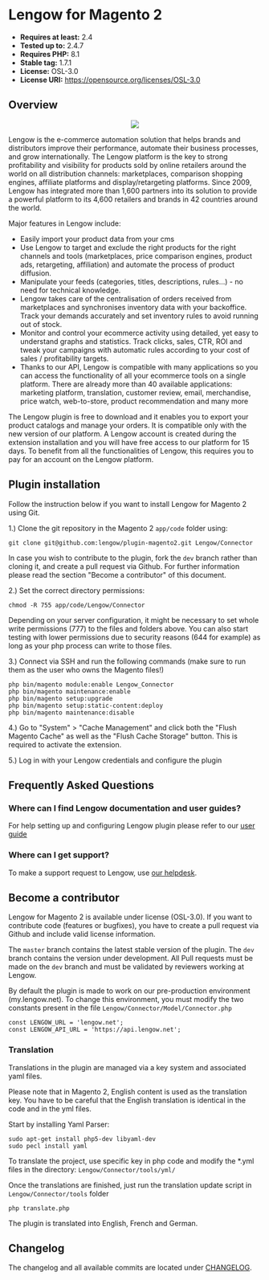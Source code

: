 # Lengow for Magento 2

- **Requires at least:** 2.4
- **Tested up to:** 2.4.7
- **Requires PHP:** 8.1
- **Stable tag:** 1.7.1 <!-- x-release-please-version -->
- **License:** OSL-3.0
- **License URI:** https://opensource.org/licenses/OSL-3.0

## Overview

<p align="center">
  <img src="https://my.lengow.io/images/pages/launching/orders.png">
</p>

Lengow is the e-commerce automation solution that helps brands and distributors improve their performance, automate their business processes, and grow internationally. The Lengow platform is the key to strong profitability and visibility for products sold by online retailers around the world on all distribution channels: marketplaces, comparison shopping engines, affiliate platforms and display/retargeting platforms. Since 2009, Lengow has integrated more than 1,600 partners into its solution to provide a powerful platform to its 4,600 retailers and brands in 42 countries around the world.

Major features in Lengow include:

- Easily import your product data from your cms
- Use Lengow to target and exclude the right products for the right channels and tools (marketplaces, price comparison engines, product ads, retargeting, affiliation) and automate the process of product diffusion.
- Manipulate your feeds (categories, titles, descriptions, rules…) - no need for technical knowledge.
- Lengow takes care of the centralisation of orders received from marketplaces and synchronises inventory data with your backoffice. Track your demands accurately and set inventory rules to avoid running out of stock.
- Monitor and control your ecommerce activity using detailed, yet easy to understand graphs and statistics. Track clicks, sales, CTR, ROI and tweak your campaigns with automatic rules according to your cost of sales / profitability targets.
- Thanks to our API, Lengow is compatible with many applications so you can access the functionality of all your ecommerce tools on a single platform. There are already more than 40 available applications: marketing platform, translation, customer review, email, merchandise, price watch, web-to-store, product recommendation and many more

The Lengow plugin is free to download and it enables you to export your product catalogs and manage your orders. It is compatible only with the new version of our platform.
A Lengow account is created during the extension installation and you will have free access to our platform for 15 days. To benefit from all the functionalities of Lengow, this requires you to pay for an account on the Lengow platform.

## Plugin installation

Follow the instruction below if you want to install Lengow for Magento 2 using Git.

1.) Clone the git repository in the Magento 2 `app/code` folder using:

    git clone git@github.com:lengow/plugin-magento2.git Lengow/Connector

In case you wish to contribute to the plugin, fork the `dev` branch rather than cloning it, and create a pull request via Github. For further information please read the section "Become a contributor" of this document.

2.) Set the correct directory permissions:

    chmod -R 755 app/code/Lengow/Connector

Depending on your server configuration, it might be necessary to set whole write permissions (777) to the files and folders above.
You can also start testing with lower permissions due to security reasons (644 for example) as long as your php process can write to those files.

3.) Connect via SSH and run the following commands (make sure to run them as the user who owns the Magento files!)

    php bin/magento module:enable Lengow_Connector
    php bin/magento maintenance:enable
    php bin/magento setup:upgrade
    php bin/magento setup:static-content:deploy
    php bin/magento maintenance:disable

4.) Go to "System" > "Cache Management" and click both the "Flush Magento Cache" as well as the "Flush Cache Storage" button. This is required to activate the extension.

5.) Log in with your Lengow credentials and configure the plugin

## Frequently Asked Questions

### Where can I find Lengow documentation and user guides?

For help setting up and configuring Lengow plugin please refer to our [user guide](https://help.lengow.com/hc/en-us/articles/10114751291932-Magento-2-Set-up-the-Plugin)

### Where can I get support?

To make a support request to Lengow, use [our helpdesk](https://help.lengow.com/hc/en-us/requests/new).


## Become a contributor

Lengow for Magento 2 is available under license (OSL-3.0). If you want to contribute code (features or bugfixes), you have to create a pull request via Github and include valid license information.

The `master` branch contains the latest stable version of the plugin. The `dev` branch contains the version under development.
All Pull requests must be made on the `dev` branch and must be validated by reviewers working at Lengow.

By default the plugin is made to work on our pre-production environment (my.lengow.net).
To change this environment, you must modify the two constants present in the file `Lengow/Connector/Model/Connector.php`

    const LENGOW_URL = 'lengow.net';
    const LENGOW_API_URL = 'https://api.lengow.net';

### Translation

Translations in the plugin are managed via a key system and associated yaml files.

Please note that in Magento 2, English content is used as the translation key.
You have to be careful that the English translation is identical in the code and in the yml files.

Start by installing Yaml Parser:

    sudo apt-get install php5-dev libyaml-dev
    sudo pecl install yaml

To translate the project, use specific key in php code and modify the *.yml files in the directory: `Lengow/Connector/tools/yml/`

Once the translations are finished, just run the translation update script in `Lengow/Connector/tools` folder

    php translate.php

The plugin is translated into English, French and German.

## Changelog

The changelog and all available commits are located under [CHANGELOG](CHANGELOG).
